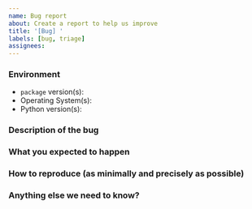 ```yaml
---
name: Bug report
about: Create a report to help us improve
title: '[Bug] '
labels: [bug, triage]
assignees:
---
```


### Environment

<!-- Please include if you've confirmed one version of something works while another one does not -->

- `package` version(s):
- Operating System(s):
- Python version(s):

### Description of the bug

<!-- A clear and concise description of what the bug is. -->

### What you expected to happen

<!-- A clear and concise description of what you expected to happen. -->

### How to reproduce (as minimally and precisely as possible)

<!-- If applicable, add screenshots to help explain your problem. -->

### Anything else we need to know?

<!-- Add any other context about the problem here. -->
